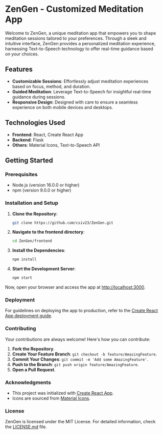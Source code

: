 # ZenGen - Customized Meditation App

Welcome to ZenGen, a unique meditation app that empowers you to shape meditation sessions tailored to your preferences. Through a sleek and intuitive interface, ZenGen provides a personalized meditation experience, harnessing Text-to-Speech technology to offer real-time guidance based on your choices.

## Features

- **Customizable Sessions**: Effortlessly adjust meditation experiences based on focus, method, and duration.
- **Guided Meditation**: Leverage Text-to-Speech for insightful real-time guidance during sessions.
- **Responsive Design**: Designed with care to ensure a seamless experience on both mobile devices and desktops.

## Technologies Used

- **Frontend**: React, Create React App
- **Backend**: Flask
- **Others**: Material Icons, Text-to-Speech API

## Getting Started

### Prerequisites

- Node.js (version 16.0.0 or higher) 
- npm (version 9.0.0 or higher)

### Installation and Setup

1. **Clone the Repository**:
    ```bash
    git clone https://github.com/csiv23/ZenGen.git
    ```

2. **Navigate to the frontend directory**:
    ```bash
    cd ZenGen/frontend
    ```

3. **Install the Dependencies**:
    ```bash
    npm install
    ```

4. **Start the Development Server**:
    ```bash
    npm start
    ```

Now, open your browser and access the app at [http://localhost:3000](http://localhost:3000).

### Deployment

For guidelines on deploying the app to production, refer to the [Create React App deployment guide](https://facebook.github.io/create-react-app/docs/deployment).

### Contributing

Your contributions are always welcome! Here's how you can contribute:

1. **Fork the Repository**.
2. **Create Your Feature Branch**: `git checkout -b feature/AmazingFeature`.
3. **Commit Your Changes**: `git commit -m 'Add some AmazingFeature'`.
4. **Push to the Branch**: `git push origin feature/AmazingFeature`.
5. **Open a Pull Request**.

### Acknowledgments

- This project was initialized with [Create React App](https://github.com/facebook/create-react-app).
- Icons are sourced from [Material Icons](https://material.io/resources/icons/).

### License

ZenGen is licensed under the MIT License. For detailed information, check the [LICENSE.md](LICENSE.md) file. 

